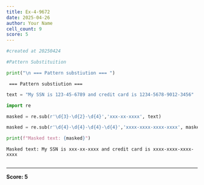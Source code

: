 ```yaml
---
title: Ex-4-9672
date: 2025-04-26
author: Your Name
cell_count: 9
score: 5
---
```


```python
#created at 20250424
```


```python
#Pattern Substituition
```


```python
print("\n === Pattern substiution === ")
```

    
     === Pattern substiution === 



```python
text = "My SSN is 123-45-6789 and credit card is 1234-5678-9012-3456"
```


```python
import re
```


```python
masked = re.sub(r'\d{3}-\d{2}-\d{4}','xxx-xx-xxxx', text)
```


```python
masked = re.sub(r'\d{4}-\d{4}-\d{4}-\d{4}','xxxx-xxxx-xxxx-xxxx', masked)
```


```python
print(f"Masked text: {masked}")
```

    Masked text: My SSN is xxx-xx-xxxx and credit card is xxxx-xxxx-xxxx-xxxx



```python

```


---
**Score: 5**